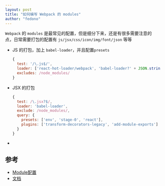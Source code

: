 ```yaml
---
layout: post 
title: "如何编写 Webpack 的 modules" 
author: "fedono"
---
```


`Webpack` 的 `modules` 是最常见的配置，但是细分下来，还是有很多需要注意的点，日常需要打包的配置有 `js/jsx/css/icon/img/font/json` 等等

- JS 的打包，加上 `babel-loader`，并且配置`presets`

  ```js
  {
    test: '/\.js$/',
    loader: ['react-hot-loader/webpack', 'babel-loader?' + JSON.stringify({presets: ['react', 'es2015', 'stage-0']})],
    excludes: /node_modules/
  }
  ```

- JSX 的打包

  ```js
  {
    test: /\.jsx?$/,
    loader: 'babel-loader',
    exclude: /node_modules/,
    query: {
      presets: ['env', 'stage-0', 'react'],
      plugins: ['transform-decorators-legacy', 'add-module-exports']  
    }  
  }
  ```

- 



## 参考

- [Module配置]([https://webpack.wuhaolin.cn/2%E9%85%8D%E7%BD%AE/2-3Module.html](https://webpack.wuhaolin.cn/2配置/2-3Module.html))
- [文档](https://webpack.docschina.org/concepts/modules/)